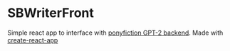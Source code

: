 # SBWriterFront
Simple react app to interface with [ponyfiction GPT-2 backend](https://github.com/TimofeyKorzh/SBWBackend).
Made with [create-react-app](https://github.com/facebook/create-react-app)
